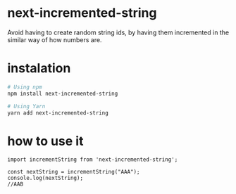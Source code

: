 # next-incremented-string

Avoid having to create random string ids, by having them incremented in the similar way of how numbers are.

# instalation

```bash
# Using npm
npm install next-incremented-string

# Using Yarn
yarn add next-incremented-string
```

# how to use it

```
import incrementString from 'next-incremented-string';

const nextString = incrementString("AAA");
console.log(nextString);
//AAB
```
